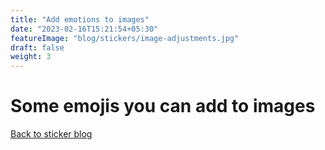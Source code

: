 ```yaml
---
title: "Add emotions to images"
date: "2023-02-16T15:21:54+05:30"
featureImage: "blog/stickers/image-adjustments.jpg"
draft: false
weight: 3
---
```


# Some emojis you can add to images


[Back to sticker blog](/blog/stickers)
